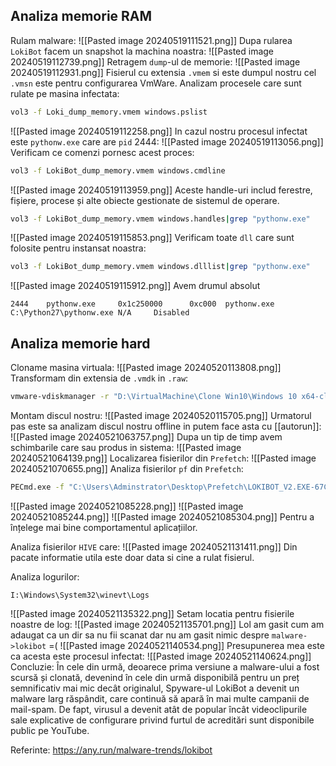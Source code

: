 ## Analiza memorie RAM
Rulam malware:
![[Pasted image 20240519111521.png]]
Dupa rularea `LokiBot` facem un snapshot la machina noastra:
![[Pasted image 20240519112739.png]]
Retragem `dump`-ul de memorie:
![[Pasted image 20240519112931.png]]
Fisierul cu extensia `.vmem` si este dumpul nostru cel `.vmsn` este pentru configurarea VmWare. 
Analizam procesele care sunt rulate pe masina infectata:
```bash
vol3 -f Loki_dump_memory.vmem windows.pslist
```
![[Pasted image 20240519112258.png]]
In cazul nostru procesul infectat este `pythonw.exe` care are `pid` 2444:
![[Pasted image 20240519113056.png]]
Verificam ce comenzi pornesc acest proces:
```bash
vol3 -f LokiBot_dump_memory.vmem windows.cmdline
```
![[Pasted image 20240519113959.png]]
Aceste handle-uri includ ferestre, fișiere, procese și alte obiecte gestionate de sistemul de operare.
```bash
vol3 -f LokiBot_dump_memory.vmem windows.handles|grep "pythonw.exe"
```
![[Pasted image 20240519115853.png]]
Verificam toate `dll` care sunt folosite pentru instansat noastra:
```bash
vol3 -f LokiBot_dump_memory.vmem windows.dlllist|grep "pythonw.exe"
```
![[Pasted image 20240519115912.png]]
Avem drumul absolut 
```
2444    pythonw.exe     0x1c250000      0xc000  pythonw.exe     C:\Python27\pythonw.exe N/A     Disabled
```

## Analiza memorie hard 
Cloname masina virtuala:
![[Pasted image 20240520113808.png]]
Transformam din extensia de `.vmdk` in `.raw`:
```cmd
vmware-vdiskmanager -r "D:\VirtualMachine\Clone Win10\Windows 10 x64-cl1.vmdk" -t 0 "E:\Dump_of_disk\Windows 10 x64-cl1.raw"
```
Montam discul nostru:
![[Pasted image 20240520115705.png]]
Urmatorul pas este sa analizam discul nostru offline in putem face asta cu [[autorun]]:
![[Pasted image 20240521063757.png]]
Dupa un tip de timp avem schimbarile care sau produs in sistema:
![[Pasted image 20240521064139.png]]
Localizarea fisierilor din `Prefetch`:
![[Pasted image 20240521070655.png]]
Analiza fisierilor `pf` din `Prefetch`:
```cmd 
PECmd.exe -f "C:\Users\Adminstrator\Desktop\Prefetch\LOKIBOT_V2.EXE-67C57008.pf"
```
![[Pasted image 20240521085228.png]]
![[Pasted image 20240521085244.png]]
![[Pasted image 20240521085304.png]]
Pentru a înțelege mai bine comportamentul aplicațiilor.

Analiza fisierilor `HIVE` care:
![[Pasted image 20240521131411.png]]
Din pacate informatie utila este doar data si cine a rulat fisierul.

Analiza logurilor:
```path
I:\Windows\System32\winevt\Logs
```
![[Pasted image 20240521135322.png]]
Setam locatia pentru fisierile noastre de log:
![[Pasted image 20240521135701.png]]
Lol am gasit cum am adaugat ca un dir sa nu fii scanat dar nu am gasit nimic despre `malware->lokibot` =(
![[Pasted image 20240521140534.png]]
Presupunerea mea este ca acesta este procesul infectat:
![[Pasted image 20240521140624.png]]
Concluzie: În cele din urmă, deoarece prima versiune a malware-ului a fost scursă și clonată, devenind în cele din urmă disponibilă pentru un preț semnificativ mai mic decât originalul, Spyware-ul LokiBot a devenit un malware larg răspândit, care continuă să apară în mai multe campanii de mail-spam. De fapt, virusul a devenit atât de popular încât videoclipurile sale explicative de configurare privind furtul de acreditări sunt disponibile public pe YouTube.

Referinte:
https://any.run/malware-trends/lokibot